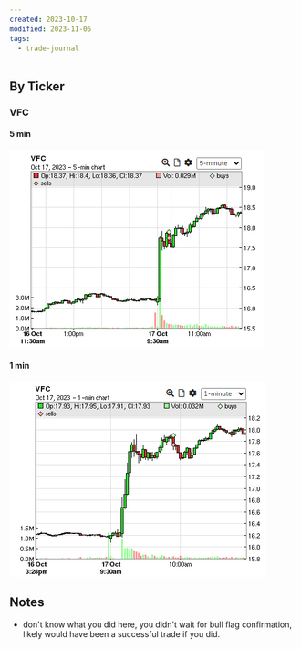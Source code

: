 ```yaml
---
created: 2023-10-17
modified: 2023-11-06
tags:
  - trade-journal
---
```

## By Ticker
### VFC
#### 5 min
![Pasted image 20231106113815](../../ATTACHMENTS/Pasted%20image%2020231106113815.png)
#### 1 min
![Pasted image 20231106113823](../../ATTACHMENTS/Pasted%20image%2020231106113823.png)

## Notes
- don't know what you did here, you didn't wait for bull flag confirmation, likely would have been a successful trade if you did. 